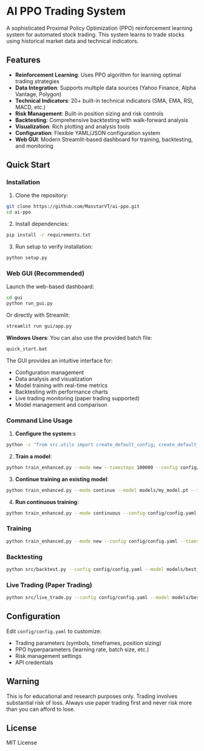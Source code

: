 # AI PPO Trading System

A sophisticated Proximal Policy Optimization (PPO) reinforcement learning system for automated stock trading. This system learns to trade stocks using historical market data and technical indicators.

## Features

- **Reinforcement Learning**: Uses PPO algorithm for learning optimal trading strategies
- **Data Integration**: Supports multiple data sources (Yahoo Finance, Alpha Vantage, Polygon)
- **Technical Indicators**: 20+ built-in technical indicators (SMA, EMA, RSI, MACD, etc.)
- **Risk Management**: Built-in position sizing and risk controls
- **Backtesting**: Comprehensive backtesting with walk-forward analysis
- **Visualization**: Rich plotting and analysis tools
- **Configuration**: Flexible YAML/JSON configuration system
- **Web GUI**: Modern Streamlit-based dashboard for training, backtesting, and monitoring

## Quick Start

### Installation

1. Clone the repository:
```bash
git clone https://github.com/MasstarVT/ai-ppo.git
cd ai-ppo
```

2. Install dependencies:
```bash
pip install -r requirements.txt
```

3. Run setup to verify installation:
```bash
python setup.py
```

### Web GUI (Recommended)

Launch the web-based dashboard:
```bash
cd gui
python run_gui.py
```

Or directly with Streamlit:
```bash
streamlit run gui/app.py
```

**Windows Users**: You can also use the provided batch file:
```bash
quick_start.bat
```

The GUI provides an intuitive interface for:
- Configuration management
- Data analysis and visualization
- Model training with real-time metrics
- Backtesting with performance charts
- Live trading monitoring (paper trading supported)
- Model management and comparison

### Command Line Usage

1. **Configure the system**:s
```bash
python -c "from src.utils import create_default_config; create_default_config('config/config.yaml')"
```

2. **Train a model**:
```bash
python train_enhanced.py --mode new --timesteps 100000 --config config/config.yaml
```

3. **Continue training an existing model**:
```bash
python train_enhanced.py --mode continue --model models/my_model.pt --timesteps 50000
```

4. **Run continuous training**:
```bash
python train_enhanced.py --mode continuous --config config/config.yaml
```

### Training
```bash
python train_enhanced.py --mode new --config config/config.yaml --timesteps 100000
```

### Backtesting
```bash
python src/backtest.py --config config/config.yaml --model models/best_model.pt
```

### Live Trading (Paper Trading)
```bash
python src/live_trade.py --config config/config.yaml --model models/best_model.pt --paper-trade
```

## Configuration

Edit `config/config.yaml` to customize:
- Trading parameters (symbols, timeframes, position sizing)
- PPO hyperparameters (learning rate, batch size, etc.)
- Risk management settings
- API credentials

## Warning

This is for educational and research purposes only. Trading involves substantial risk of loss. Always use paper trading first and never risk more than you can afford to lose.

## License

MIT License